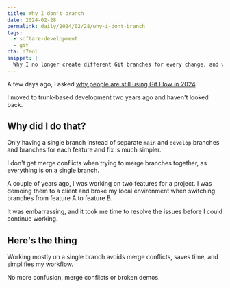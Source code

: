 ```yaml
---
title: Why I don't branch
date: 2024-02-28
permalink: daily/2024/02/28/why-i-dont-branch
tags:
  - softare-development
  - git
cta: d7eol
snippet: |
  Why I no longer create different Git branches for every change, and why I switched to trunk-based development.
---
```


A few days ago, I asked [why people are still using Git Flow in 2024][previous].

I moved to trunk-based development two years ago and haven't looked back.

## Why did I do that?

Only having a single branch instead of separate `main` and `develop` branches and branches for each feature and fix is much simpler.

I don't get merge conflicts when trying to merge branches together, as everything is on a single branch.

A couple of years ago, I was working on two features for a project. I was demoing them to a client and broke my local environment when switching branches from feature A to feature B.

It was embarrassing, and it took me time to resolve the issues before I could continue working.

## Here's the thing

Working mostly on a single branch avoids merge conflicts, saves time, and simplifies my workflow.

No more confusion, merge conflicts or broken demos.

[previous]: {{site.url}}/archive/2024/02/25/why-do-people-still-use-git-flow
